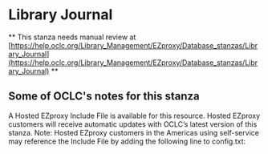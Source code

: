 # Library Journal
** This stanza needs manual review at [https://help.oclc.org/Library_Management/EZproxy/Database_stanzas/Library_Journal](https://help.oclc.org/Library_Management/EZproxy/Database_stanzas/Library_Journal) **

## Some of OCLC's notes for this stanza

A Hosted EZproxy Include File is available for this resource. Hosted EZproxy customers will receive automatic updates with OCLC&rsquo;s latest version of this stanza. Note: Hosted EZproxy customers in the Americas using self-service may reference the Include File by adding the following line to config.txt:

&nbsp;

&nbsp;
